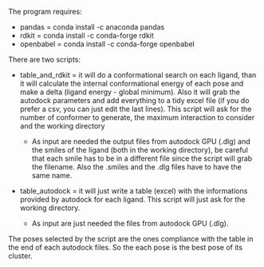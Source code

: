 The program requires:

- pandas = conda install -c anaconda pandas
- rdkit = conda install -c conda-forge rdkit
- openbabel = conda install -c conda-forge openbabel

There are two scripts:

- table_and_rdkit = it will do a conformational search on each ligand, than it will calculate the internal conformational energy of each pose and make a delta (ligand energy - global minimum). Also it will grab the autodock parameters and add everything to a tidy excel file (if you do prefer a csv, you can just edit the last lines). This script will ask for the number of conformer to generate, the maximum interaction to consider and the working directory
  - As input are needed the output files from autodock GPU (.dlg) and the smiles of the ligand (both in the working directory), be careful that each smile has to be in a different file since the script will grab the filename. Also the .smiles and the .dlg files have to have the same name.

- table_autodock = it will just write a table (excel) with the informations provided by autodock for each ligand. This script will just ask for the working directory.
  - As input are just needed the files from autodock GPU (.dlg).

The poses selected by the script are the ones compliance with the table in the end of each autodock files. So the each pose is the best pose of its cluster.
